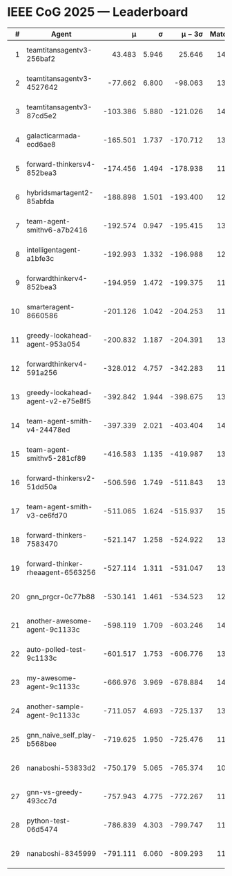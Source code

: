 # IEEE CoG 2025 — Leaderboard

| # | Agent | μ | σ | μ − 3σ | Matches | Updated |
|---:|---|---:|---:|---:|---:|---|
| 1 | teamtitansagentv3-256baf2 | 43.483 | 5.946 | 25.646 | 14358 | 2025-08-22 05:21 |
| 2 | teamtitansagentv3-4527642 | -77.662 | 6.800 | -98.063 | 13632 | 2025-08-22 05:21 |
| 3 | teamtitansagentv3-87cd5e2 | -103.386 | 5.880 | -121.026 | 14726 | 2025-08-22 05:21 |
| 4 | galacticarmada-ecd6ae8 | -165.501 | 1.737 | -170.712 | 13260 | 2025-08-22 05:21 |
| 5 | forward-thinkersv4-852bea3 | -174.456 | 1.494 | -178.938 | 11140 | 2025-08-22 05:21 |
| 6 | hybridsmartagent2-85abfda | -188.898 | 1.501 | -193.400 | 12428 | 2025-08-22 05:21 |
| 7 | team-agent-smithv6-a7b2416 | -192.574 | 0.947 | -195.415 | 13680 | 2025-08-22 05:21 |
| 8 | intelligentagent-a1bfe3c | -192.993 | 1.332 | -196.988 | 12001 | 2025-08-22 05:21 |
| 9 | forwardthinkerv4-852bea3 | -194.959 | 1.472 | -199.375 | 11273 | 2025-08-22 05:21 |
| 10 | smarteragent-8660586 | -201.126 | 1.042 | -204.253 | 11925 | 2025-08-22 05:21 |
| 11 | greedy-lookahead-agent-953a054 | -200.832 | 1.187 | -204.391 | 13494 | 2025-08-22 05:21 |
| 12 | forwardthinkerv4-591a256 | -328.012 | 4.757 | -342.283 | 11627 | 2025-08-22 05:21 |
| 13 | greedy-lookahead-agent-v2-e75e8f5 | -392.842 | 1.944 | -398.675 | 13874 | 2025-08-22 05:21 |
| 14 | team-agent-smith-v4-24478ed | -397.339 | 2.021 | -403.404 | 14482 | 2025-08-22 05:21 |
| 15 | team-agent-smithv5-281cf89 | -416.583 | 1.135 | -419.987 | 13980 | 2025-08-22 05:21 |
| 16 | forward-thinkersv2-51dd50a | -506.596 | 1.749 | -511.843 | 13768 | 2025-08-22 05:21 |
| 17 | team-agent-smith-v3-ce6fd70 | -511.065 | 1.624 | -515.937 | 15142 | 2025-08-22 05:21 |
| 18 | forward-thinkers-7583470 | -521.147 | 1.258 | -524.922 | 13040 | 2025-08-22 05:21 |
| 19 | forward-thinker-rheaagent-6563256 | -527.114 | 1.311 | -531.047 | 13588 | 2025-08-22 05:21 |
| 20 | gnn_prgcr-0c77b88 | -530.141 | 1.461 | -534.523 | 12570 | 2025-08-22 05:21 |
| 21 | another-awesome-agent-9c1133c | -598.119 | 1.709 | -603.246 | 14800 | 2025-08-22 05:21 |
| 22 | auto-polled-test-9c1133c | -601.517 | 1.753 | -606.776 | 13900 | 2025-08-22 05:21 |
| 23 | my-awesome-agent-9c1133c | -666.976 | 3.969 | -678.884 | 14240 | 2025-08-22 05:21 |
| 24 | another-sample-agent-9c1133c | -711.057 | 4.693 | -725.137 | 13980 | 2025-08-22 05:21 |
| 25 | gnn_naive_self_play-b568bee | -719.625 | 1.950 | -725.476 | 11100 | 2025-08-22 05:21 |
| 26 | nanaboshi-53833d2 | -750.179 | 5.065 | -765.374 | 10780 | 2025-08-22 05:21 |
| 27 | gnn-vs-greedy-493cc7d | -757.943 | 4.775 | -772.267 | 11440 | 2025-08-22 05:21 |
| 28 | python-test-06d5474 | -786.839 | 4.303 | -799.747 | 11480 | 2025-08-22 05:21 |
| 29 | nanaboshi-8345999 | -791.111 | 6.060 | -809.293 | 11690 | 2025-08-22 05:21 |
